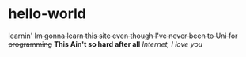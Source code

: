 # hello-world
learnin'
~~Im gonna learn this site even though I've never been to Uni for programming~~
**This Ain't so hard after all**
*Internet, I love you*
